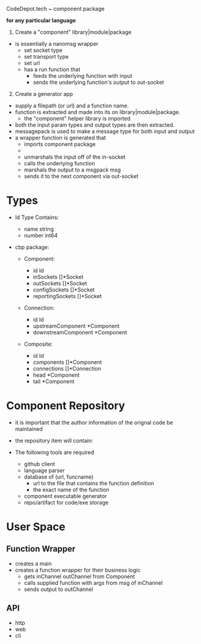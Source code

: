 CodeDepot.tech ~ component package

**for any particular language**
1. Create a "component" library|module|package
  * is essentially a nanomsg wrapper
    * set socket type
    * set transport type
    * set url
    * has a run function that 
      * feeds the underlying function with input
      * sends the underlying function's output to out-socket
2. Create a generator app
  * supply a filepath (or url) and a function name.
  * function is extracted and made into its on library|module|package.
    * the "component" helper library is imported
  * both the input param types and output types are then extracted.
  * messagepack is used to make a message type for both input and output
  * a wrapper function is generated that 
    * imports component package
    * 
    * unmarshals the input off of the in-socket
    * calls the underlying function
    * marshals the output to a msgpack msg 
    * sends it to the next component via out-socket

# Types

  - Id Type Contains:
    - name    string
    - number  int64

  - cbp package:

    - Component:
      - id                Id
      - inSockets         []*Socket
      - outSockets        []*Socket
      - configSockets     []*Socket
      - reportingSockets  []*Socket

    - Connection:
      - id  Id
      - upstreamComponent   *Component
      - downstreamComponent *Component

    - Composite:
      - id          Id
      - components  []*Component
      - connections []*Connection
      - head        *Component
      - tail        *Component

# Component Repository

  - it is important that the author information of the orignal code be maintained
  - the repository item will contain:

  - The following tools are required
    - github client
    - language parser
    - database of (url, funcname)
      - url to the file that contains the function definition
      - the exact name of the function
    - component executable generator
    - repo/artifact for code/exe storage


# User Space

## Function Wrapper

  - creates a main
  - creates a function wrapper for their business logic
    - gets inChannel outChannel from Component
    - calls supplied function with args from msg of inChannel
    - sends output to outChannel

## API
  - http
  - web  
  - cli 